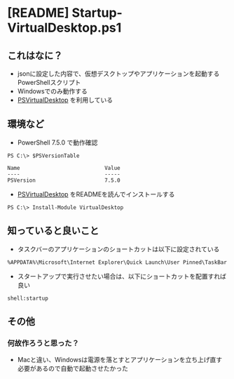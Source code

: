# [README] Startup-VirtualDesktop.ps1

## これはなに？

- jsonに設定した内容で、仮想デスクトップやアプリケーションを起動するPowerShellスクリプト
- Windowsでのみ動作する
- [PSVirtualDesktop](https://github.com/MScholtes/PSVirtualDesktop) を利用している

## 環境など

- PowerShell 7.5.0 で動作確認

```plaintext
PS C:\> $PSVersionTable

Name                           Value
----                           -----
PSVersion                      7.5.0
```

- [PSVirtualDesktop](https://github.com/MScholtes/PSVirtualDesktop) をREADMEを読んでインストールする

```plaintext
PS C:\> Install-Module VirtualDesktop
```

## 知っていると良いこと

- タスクバーのアプリケーションのショートカットは以下に設定されている

```plaintext
%APPDATA%\Microsoft\Internet Explorer\Quick Launch\User Pinned\TaskBar
```

- スタートアップで実行させたい場合は、以下にショートカットを配置すれば良い

```plaintext
shell:startup
```

## その他

### 何故作ろうと思った？

- Macと違い、Windowsは電源を落とすとアプリケーションを立ち上げ直す必要があるので自動で起動させたかった
